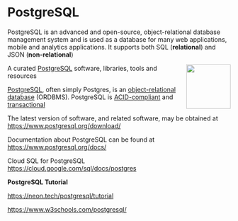 PostgreSQL 
=====================================

PostgreSQL is an advanced and open-source, object-relational database management system
and is used as a database for many web applications, mobile and analytics applications. 
It supports both SQL (**relational**) and JSON (**non-relational**)

[<img src="https://wiki.postgresql.org/images/a/a4/PostgreSQL_logo.3colors.svg" align="right"  width="100">](https://www.postgresql.org/)

A curated [PostgreSQL](https://www.postgresql.org/) software, libraries, tools and resources 

[PostgreSQL](https://en.wikipedia.org/wiki/PostgreSQL), often simply Postgres, is an [object-relational database](https://en.wikipedia.org/wiki/Object-relational_database) (ORDBMS). PostgreSQL is [ACID-compliant](https://en.wikipedia.org/wiki/ACID) and [transactional](https://en.wikipedia.org/wiki/Transaction_processing) 

The latest version of software, and related software, may be
obtained at <https://www.postgresql.org/download/>  

Documentation about PostgreSQL can be found at  
https://www.postgresql.org/docs/  

Cloud SQL for PostgreSQL  
https://cloud.google.com/sql/docs/postgres

**PostgreSQL Tutorial**

https://neon.tech/postgresql/tutorial

<https://www.w3schools.com/postgresql/>



